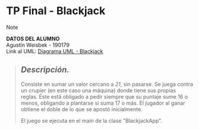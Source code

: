 # TP Final - **Blackjack**
> [!NOTE]
> **DATOS DEL ALUMNO**  
> Agustín Weisbek - 190179  
> Link al UML: <a href="https://archivos.myftp.org/poo/uml/UML-Blackjack.svg" target="_blank">Diagrama UML - Blackjack</a>

> ## _Descripción._
> Consiste en sumar un valor cercano a *21*, sin pasarse. Se juega contra un crupier (en este caso una máquina) donde tiene sus propias reglas. Éste está obligado a pedir siempre que su puntaje sume 16 o menos, obligando a plantarse si suma 17 o más.
> El jugador al ganar obtiene el doble de lo que se apostó inicialmente.
>
> El juego se ejecuta en el main de la clase "BlackjackApp".
